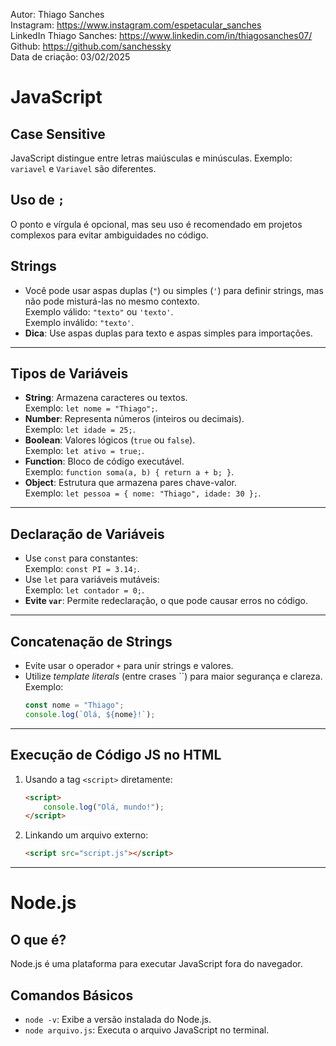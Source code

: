 Autor: Thiago Sanches<br>
Instagram: https://www.instagram.com/espetacular_sanches<br>
LinkedIn Thiago Sanches: https://www.linkedin.com/in/thiagosanches07/<br>
Github: https://github.com/sanchessky<br>
Data de criação: 03/02/2025<br>



# JavaScript

## Case Sensitive
JavaScript distingue entre letras maiúsculas e minúsculas. Exemplo: `variavel` e `Variavel` são diferentes.

## Uso de `;`
O ponto e vírgula é opcional, mas seu uso é recomendado em projetos complexos para evitar ambiguidades no código.

## Strings
- Você pode usar aspas duplas (`"`) ou simples (`'`) para definir strings, mas não pode misturá-las no mesmo contexto.  
  Exemplo válido: `"texto"` ou `'texto'`.  
  Exemplo inválido: `"texto'`.
- **Dica**: Use aspas duplas para texto e aspas simples para importações.

---

## Tipos de Variáveis
- **String**: Armazena caracteres ou textos.  
  Exemplo: `let nome = "Thiago";`.
- **Number**: Representa números (inteiros ou decimais).  
  Exemplo: `let idade = 25;`.
- **Boolean**: Valores lógicos (`true` ou `false`).  
  Exemplo: `let ativo = true;`.
- **Function**: Bloco de código executável.  
  Exemplo: `function soma(a, b) { return a + b; }`.
- **Object**: Estrutura que armazena pares chave-valor.  
  Exemplo: `let pessoa = { nome: "Thiago", idade: 30 };`.

---

## Declaração de Variáveis
- Use `const` para constantes:  
  Exemplo: `const PI = 3.14;`.
- Use `let` para variáveis mutáveis:  
  Exemplo: `let contador = 0;`.
- **Evite `var`**: Permite redeclaração, o que pode causar erros no código.

---

## Concatenação de Strings
- Evite usar o operador `+` para unir strings e valores.  
- Utilize *template literals* (entre crases ``) para maior segurança e clareza.  
  Exemplo:  
  ```javascript
  const nome = "Thiago";
  console.log(`Olá, ${nome}!`);
  ```

---

## Execução de Código JS no HTML
1. Usando a tag `<script>` diretamente:  
   ```html
   <script>
       console.log("Olá, mundo!");
   </script>
   ```
2. Linkando um arquivo externo:  
   ```html
   <script src="script.js"></script>
   ```

---

# Node.js

## O que é?
Node.js é uma plataforma para executar JavaScript fora do navegador.

## Comandos Básicos
- `node -v`: Exibe a versão instalada do Node.js.  
- `node arquivo.js`: Executa o arquivo JavaScript no terminal.
